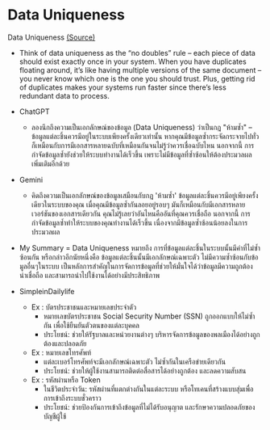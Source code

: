 # Data Uniqueness 

Data Uniqueness [(Source)](https://www.isc2.org/certifications/cissp/cissp-student-glossary) 

- Think of data uniqueness as the “no doubles” rule – each piece of data should exist exactly once in your system. When you have duplicates floating around, it’s like having multiple versions of the same document – you never know which one is the one you should trust. Plus, getting rid of duplicates makes your systems run faster since there’s less redundant data to process.

  
- ChatGPT
  -  ลองนึกถึงความเป็นเอกลักษณ์ของข้อมูล (Data Uniqueness) ว่าเป็นกฎ "ห้ามซ้ำ" – ข้อมูลแต่ละชิ้นควรมีอยู่ในระบบเพียงครั้งเดียวเท่านั้น หากคุณมีข้อมูลซ้ำกระจัดกระจายไปทั่ว ก็เหมือนกับการมีเอกสารหลายฉบับที่เหมือนกันจนไม่รู้ว่าควรเชื่อฉบับไหน นอกจากนี้ การกำจัดข้อมูลซ้ำยังช่วยให้ระบบทำงานได้เร็วขึ้น เพราะไม่มีข้อมูลที่ซ้ำซ้อนให้ต้องประมวลผลเพิ่มเติมอีกด้วย

  
- Gemini
  -  คิดถึงความเป็นเอกลักษณ์ของข้อมูลเสมือนกับกฎ 'ห้ามซ้ำ' ข้อมูลแต่ละชิ้นควรมีอยู่เพียงครั้งเดียวในระบบของคุณ เมื่อคุณมีข้อมูลซ้ำกันลอยอยู่รอบๆ มันก็เหมือนกับมีเอกสารหลายเวอร์ชันของเอกสารเดียวกัน คุณไม่รู้เลยว่าอันไหนคืออันที่คุณควรเชื่อถือ นอกจากนี้ การกำจัดข้อมูลซ้ำทำให้ระบบของคุณทำงานได้เร็วขึ้น เนื่องจากมีข้อมูลซ้ำซ้อนน้อยลงในการประมวลผล   
 

-   My Summary = Data Uniqueness หมายถึง การที่ข้อมูลแต่ละชิ้นในระบบนั้นมีค่าที่ไม่ซ้ำซ้อนกัน หรือกล่าวอีกนัยหนึ่งคือ ข้อมูลแต่ละชิ้นนั้นมีเอกลักษณ์เฉพาะตัว ไม่มีความซ้ำซ้อนกับข้อมูลอื่นๆในระบบ  เป็นหลักการสำคัญในการจัดการข้อมูลที่ช่วยให้มั่นใจได้ว่าข้อมูลมีความถูกต้อง น่าเชื่อถือ และสามารถนำไปใช้งานได้อย่างมีประสิทธิภาพ

  
-   SimpleinDailylife
    -  Ex : บัตรประชาชนและหมายเลขประจำตัว
        -  หมายเลขบัตรประชาชน Social Security Number (SSN) ถูกออกแบบให้ไม่ซ้ำกัน เพื่อใช้ยืนยันตัวตนของแต่ละบุคคล
        -  ประโยชน์: ช่วยให้รัฐบาลและหน่วยงานต่างๆ บริหารจัดการข้อมูลของพลเมืองได้อย่างถูกต้องและปลอดภัย
    -  Ex : หมายเลขโทรศัพท์
        -  แต่ละเบอร์โทรศัพท์จะมีเอกลักษณ์เฉพาะตัว ไม่ซ้ำกันในเครือข่ายเดียวกัน
        -  ประโยชน์: ช่วยให้ผู้ใช้งานสามารถติดต่อสื่อสารได้อย่างถูกต้อง และลดความสับสน
    -  Ex : รหัสผ่านหรือ Token
        -  ในชีวิตประจำวัน: รหัสผ่านที่แตกต่างกันในแต่ละระบบ หรือโทเคนที่สร้างแบบสุ่มเพื่อการเข้าถึงระบบชั่วคราว
        -  ประโยชน์: ช่วยป้องกันการเข้าถึงข้อมูลที่ไม่ได้รับอนุญาต และรักษาความปลอดภัยของบัญชีผู้ใช้
